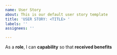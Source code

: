 ```yaml
---
name: User Story
about: This is our default user story template
title: 'USER STORY: <TITLE> '
labels: ''
assignees: ''

---
```


As a **role**, I can **capability** so that **received benefits**
